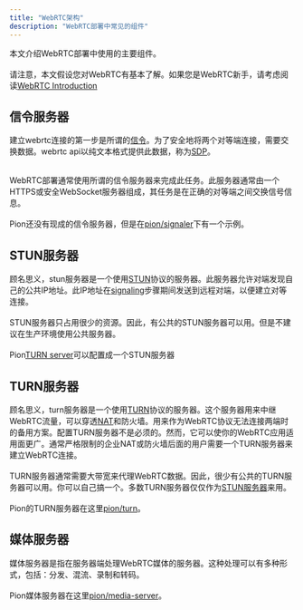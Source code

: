 ```yaml
---
title: "WebRTC架构"
description: "WebRTC部署中常见的组件"
---
```

本文介绍WebRTC部署中使用的主要组件。
<br><br>
请注意，本文假设您对WebRTC有基本了解。如果您是WebRTC新手，请考虑阅读[WebRTC Introduction](../webrtc-intro/)

## 信令服务器
建立webrtc连接的第一步是所谓的[信令](../webrtc-intro#signaling)。为了安全地将两个对等端连接，需要交换数据。webrtc api以纯文本格式提供此数据，称为[SDP](../sdp-overview/)。
<br><br>

WebRTC部署通常使用所谓的信令服务器来完成此任务。此服务器通常由一个HTTPS或安全WebSocket服务器组成，其任务是在正确的对等端之间交换信号信息。
<br><br>
Pion还没有现成的信令服务器，但是在[pion/signaler](https://github.com/pion/signaler)下有一个示例。

## STUN服务器
顾名思义，stun服务器是一个使用[STUN](../stun-overview/)协议的服务器。此服务器允许对端发现自己的公共IP地址。此IP地址在[signaling](../webrtc-intro#signaling)步骤期间发送到远程对端，以便建立对等连接。
<br><br>
STUN服务器只占用很少的资源。因此，有公共的STUN服务器可以用。但是不建议在生产环境使用公共服务器。
<br><br>
Pion[TURN server](#turn-server)可以配置成一个STUN服务器

## TURN服务器
顾名思义，turn服务器是一个使用[TURN](../turn-overview/)协议的服务器。这个服务器用来中继WebRTC流量，可以穿透[NAT](../webrtc-intro#network-address-translation)和防火墙。用来作为WebRTC协议无法连接两端时的备用方案。配置TURN服务器不是必须的。然而，它可以使你的WebRTC应用适用面更广。通常严格限制的企业NAT或防火墙后面的用户需要一个TURN服务器来建立WebRTC连接。
<br><br>
TURN服务器通常需要大带宽来代理WebRTC数据。因此，很少有公共的TURN服务器可以用。你可以自己搞一个。多数TURN服务器仅仅作为[STUN服务器](#stun-server)来用。
<br><br>
Pion的TURN服务器在这里[pion/turn](https://github.com/pion/turn)。

## 媒体服务器
媒体服务器是指在服务器端处理WebRTC媒体的服务器。这种处理可以有多种形式，包括：分发、混流、录制和转码。
<br><br>
Pion媒体服务器在这里[pion/media-server](https://github.com/pion/media-server)。
